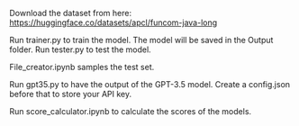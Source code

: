 Download the dataset from here: https://huggingface.co/datasets/apcl/funcom-java-long

Run trainer.py to train the model. The model will be saved in the Output folder.
Run tester.py to test the model.


File_creator.ipynb samples the test set.

Run gpt35.py to have the output of the GPT-3.5 model. Create a config.json before that to store your API key.

Run score_calculator.ipynb to calculate the scores of the models.
